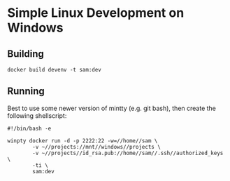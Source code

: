# Simple Linux Development on Windows

## Building

```
docker build devenv -t sam:dev
```

## Running

Best to use some newer version of mintty (e.g. git bash), then create the following shellscript:

```
#!/bin/bash -e

winpty docker run -d -p 2222:22 -w=//home//sam \
        -v ~//projects://mnt//windows//projects \
        -v ~//projects//id_rsa.pub://home//sam//.ssh//authorized_keys \
        -ti \
        sam:dev
```
